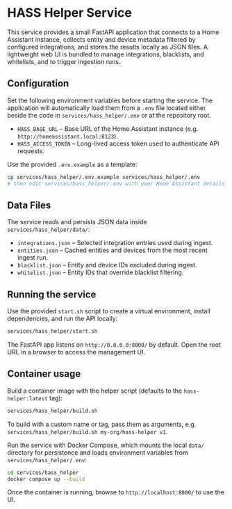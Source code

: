 # HASS Helper Service

This service provides a small FastAPI application that connects to a Home Assistant instance,
collects entity and device metadata filtered by configured integrations, and stores the results
locally as JSON files. A lightweight web UI is bundled to manage integrations, blacklists, and
whitelists, and to trigger ingestion runs.

## Configuration

Set the following environment variables before starting the service. The application will
automatically load them from a `.env` file located either beside the code in
`services/hass_helper/.env` or at the repository root.

- `HASS_BASE_URL` – Base URL of the Home Assistant instance (e.g. `http://homeassistant.local:8123`).
- `HASS_ACCESS_TOKEN` – Long-lived access token used to authenticate API requests.

Use the provided `.env.example` as a template:

```bash
cp services/hass_helper/.env.example services/hass_helper/.env
# then edit services/hass_helper/.env with your Home Assistant details
```

## Data Files

The service reads and persists JSON data inside `services/hass_helper/data/`:

- `integrations.json` – Selected integration entries used during ingest.
- `entities.json` – Cached entities and devices from the most recent ingest run.
- `blacklist.json` – Entity and device IDs excluded during ingest.
- `whitelist.json` – Entity IDs that override blacklist filtering.

## Running the service

Use the provided `start.sh` script to create a virtual environment, install dependencies, and run
the API locally:

```bash
services/hass_helper/start.sh
```

The FastAPI app listens on `http://0.0.0.0:8000/` by default. Open the root URL in a browser to
access the management UI.

## Container usage

Build a container image with the helper script (defaults to the `hass-helper:latest` tag):

```bash
services/hass_helper/build.sh
```

To build with a custom name or tag, pass them as arguments, e.g. `services/hass_helper/build.sh my-org/hass-helper v1`.

Run the service with Docker Compose, which mounts the local `data/` directory for persistence and
loads environment variables from `services/hass_helper/.env`:

```bash
cd services/hass_helper
docker compose up --build
```

Once the container is running, browse to `http://localhost:8000/` to use the UI.
